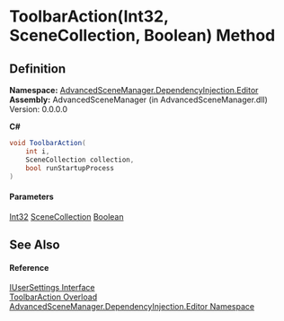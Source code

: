 # ToolbarAction(Int32, SceneCollection, Boolean) Method

## Definition

**Namespace:** [AdvancedSceneManager.DependencyInjection.Editor](N_AdvancedSceneManager_DependencyInjection_Editor.md)\
**Assembly:** AdvancedSceneManager (in AdvancedSceneManager.dll) Version: 0.0.0.0

**C#**

```c#
void ToolbarAction(
	int i,
	SceneCollection collection,
	bool runStartupProcess
)
```

#### Parameters

&#x20; [Int32](https://learn.microsoft.com/dotnet/api/system.int32)   [SceneCollection](T_AdvancedSceneManager_Models_SceneCollection.md)   [Boolean](https://learn.microsoft.com/dotnet/api/system.boolean)&#x20;

## See Also

#### Reference

[IUserSettings Interface](T_AdvancedSceneManager_DependencyInjection_Editor_IUserSettings.md)\
[ToolbarAction Overload](Overload_AdvancedSceneManager_DependencyInjection_Editor_IUserSettings_ToolbarAction.md)\
[AdvancedSceneManager.DependencyInjection.Editor Namespace](N_AdvancedSceneManager_DependencyInjection_Editor.md)
